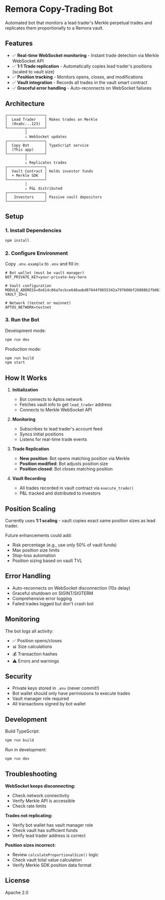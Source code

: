 # Remora Copy-Trading Bot

Automated bot that monitors a lead trader's Merkle perpetual trades and replicates them proportionally to a Remora vault.

## Features

- ✅ **Real-time WebSocket monitoring** - Instant trade detection via Merkle WebSocket API
- ✅ **1:1 Trade replication** - Automatically copies lead trader's positions (scaled to vault size)
- ✅ **Position tracking** - Monitors opens, closes, and modifications
- ✅ **Vault integration** - Records all trades in the vault smart contract
- ✅ **Graceful error handling** - Auto-reconnects on WebSocket failures

## Architecture

```
┌─────────────────┐
│  Lead Trader    │ Makes trades on Merkle
│  (0xabc...123)  │
└────────┬────────┘
         │
         ↓ WebSocket updates
┌─────────────────┐
│  Copy Bot       │ TypeScript service
│  (This app)     │
└────────┬────────┘
         │
         ↓ Replicates trades
┌─────────────────┐
│  Vault Contract │ Holds investor funds
│  + Merkle SDK   │
└─────────────────┘
         │
         ↓ P&L distributed
┌─────────────────┐
│   Investors     │ Passive vault depositors
└─────────────────┘
```

## Setup

### 1. Install Dependencies

```bash
npm install
```

### 2. Configure Environment

Copy `.env.example` to `.env` and fill in:

```env
# Bot wallet (must be vault manager)
BOT_PRIVATE_KEY=your-private-key-here

# Vault configuration
MODULE_ADDRESS=0x614c86a7ecbce646aabd87644f8655342a797606bf26888b2fb06177d957322f
VAULT_ID=1

# Network (testnet or mainnet)
APTOS_NETWORK=testnet
```

### 3. Run the Bot

Development mode:
```bash
npm run dev
```

Production mode:
```bash
npm run build
npm start
```

## How It Works

1. **Initialization**
   - Bot connects to Aptos network
   - Fetches vault info to get `lead_trader` address
   - Connects to Merkle WebSocket API

2. **Monitoring**
   - Subscribes to lead trader's account feed
   - Syncs initial positions
   - Listens for real-time trade events

3. **Trade Replication**
   - **New position**: Bot opens matching position via Merkle
   - **Position modified**: Bot adjusts position size
   - **Position closed**: Bot closes matching position

4. **Vault Recording**
   - All trades recorded in vault contract via `execute_trade()`
   - P&L tracked and distributed to investors

## Position Scaling

Currently uses **1:1 scaling** - vault copies exact same position sizes as lead trader.

Future enhancements could add:
- Risk percentage (e.g., use only 50% of vault funds)
- Max position size limits
- Stop-loss automation
- Position sizing based on vault TVL

## Error Handling

- Auto-reconnects on WebSocket disconnection (10s delay)
- Graceful shutdown on SIGINT/SIGTERM
- Comprehensive error logging
- Failed trades logged but don't crash bot

## Monitoring

The bot logs all activity:
- ✅ Position opens/closes
- 📊 Size calculations
- 💰 Transaction hashes
- ⚠️  Errors and warnings

## Security

- Private keys stored in `.env` (never commit!)
- Bot wallet should only have permissions to execute trades
- Vault manager role required
- All transactions signed by bot wallet

## Development

Build TypeScript:
```bash
npm run build
```

Run in development:
```bash
npm run dev
```

## Troubleshooting

**WebSocket keeps disconnecting:**
- Check network connectivity
- Verify Merkle API is accessible
- Check rate limits

**Trades not replicating:**
- Verify bot wallet has vault manager role
- Check vault has sufficient funds
- Verify lead trader address is correct

**Position sizes incorrect:**
- Review `calculateProportionalSize()` logic
- Check vault total value calculation
- Verify Merkle SDK position data format

## License

Apache 2.0
